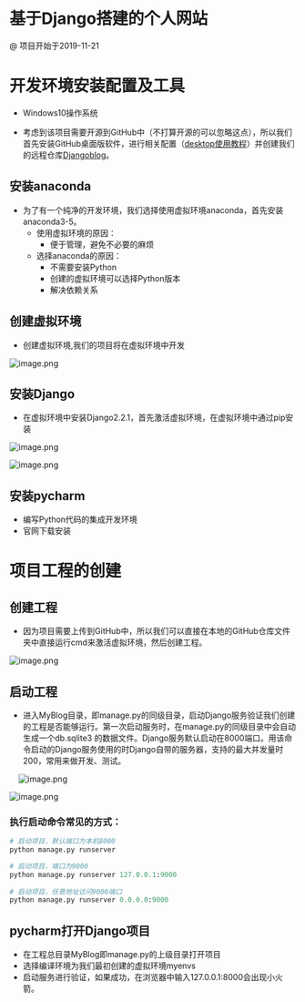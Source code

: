 # 基于Django搭建的个人网站


@ 项目开始于2019-11-21

# 开发环境安装配置及工具

- Windows10操作系统

- 考虑到该项目需要开源到GitHub中（不打算开源的可以忽略这点），所以我们首先安装GitHub桌面版软件，进行相关配置（[desktop使用教程](https://help.github.com/cn/desktop/getting-started-with-github-desktop)）并创建我们的远程仓库[Djangoblog](https://github.com/GuangkunYu/Djangoblog)。

## 安装anaconda

- 为了有一个纯净的开发环境，我们选择使用虚拟环境anaconda，首先安装anaconda3-5。
  - 使用虚拟环境的原因：
    - 便于管理，避免不必要的麻烦
  - 选择anaconda的原因：
    - 不需要安装Python
    - 创建的虚拟环境可以选择Python版本
    - 解决依赖关系

## 创建虚拟环境

- 创建虚拟环境,我们的项目将在虚拟环境中开发

![image.png](https://cdn.nlark.com/yuque/0/2019/png/607838/1574334789645-a948b678-1978-4cfa-ae63-344b7bfe6ecb.png#align=left&display=inline&height=552&name=image.png&originHeight=552&originWidth=885&search=&size=43162&status=done&width=885)


## 安装Django

- 在虚拟环境中安装Django2.2.1，首先激活虚拟环境，在虚拟环境中通过pip安装

![image.png](https://cdn.nlark.com/yuque/0/2019/png/607838/1574336351561-19882bcb-2408-4d57-b72c-467c4acdf077.png#align=left&display=inline&height=146&name=image.png&originHeight=146&originWidth=763&search=&size=14864&status=done&width=763)


![image.png](https://cdn.nlark.com/yuque/0/2019/png/607838/1574336503001-c96b3746-31d6-49be-960d-8514bc17ab4b.png#align=left&display=inline&height=139&name=image.png&originHeight=139&originWidth=756&search=&size=14382&status=done&width=756)


## 安装pycharm

- 编写Python代码的集成开发环境
- 官网下载安装






# 项目工程的创建

## 创建工程

- 因为项目需要上传到GitHub中，所以我们可以直接在本地的GitHub仓库文件夹中直接运行cmd来激活虚拟环境，然后创建工程。



![image.png](https://cdn.nlark.com/yuque/0/2019/png/607838/1574337660046-6fd6fa04-7b85-4026-ac1e-75ed8baa18f4.png#align=left&display=inline&height=297&name=image.png&originHeight=297&originWidth=732&search=&size=37600&status=done&width=732)

## 启动工程

- 进入MyBlog目录，即manage.py的同级目录，启动Django服务验证我们创建的工程是否能够运行。第一次启动服务时，在manage.py的同级目录中会自动生成一个db.sqlite3 的数据文件。Django服务默认启动在8000端口。用该命令启动的Django服务使用的时Django自带的服务器，支持的最大并发量时200，常用来做开发、测试。

    ![image.png](https://cdn.nlark.com/yuque/0/2019/png/607838/1574338365416-9b7e8701-7e48-4933-b53e-38853edfd730.png#align=left&display=inline&height=224&name=image.png&originHeight=224&originWidth=707&search=&size=22902&status=done&width=707)

![image.png](https://cdn.nlark.com/yuque/0/2019/png/607838/1574338624831-9309fd37-c498-4452-a175-08b8a09ef981.png#align=left&display=inline&height=529&name=image.png&originHeight=529&originWidth=771&search=&size=47871&status=done&width=771)

### 执行启动命令常见的方式：

```python
# 启动项目，默认端口为本机8000
python manage.py runserver

# 启动项目，端口为9000
python manage.py runserver 127.0.0.1:9000
    
# 启动项目，任意地址访问9000端口
python manage.py runserver 0.0.0.0:9000
```

## pycharm打开Django项目

- 在工程总目录MyBlog即manage.py的上级目录打开项目
- 选择编译环境为我们最初创建的虚拟环境myenvs
- 启动服务进行验证，如果成功，在浏览器中输入127.0.0.1:8000会出现小火箭。
